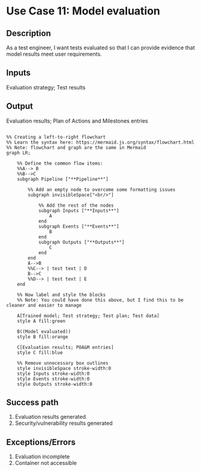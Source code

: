 # Use Case 11: Model evaluation

## Description

As a test engineer, I want tests evaluated so that I can provide evidence that model results meet user requirements.

## Inputs

Evaluation strategy;
Test results

## Output

Evaluation results;
Plan of Actions and Milestones entries

```mermaid

%% Creating a left-to-right flowchart
%% Learn the syntax here: https://mermaid.js.org/syntax/flowchart.html
%% Note: flowchart and graph are the same in Mermaid
graph LR;

    %% Define the common flow items:
    %%A--> B
    %%B-->C
    subgraph Pipeline ["**Pipeline**"]
        
        %% Add an empty node to overcome some formatting issues
        subgraph invisibleSpace["<br/>"]

            %% Add the rest of the nodes
            subgraph Inputs ["**Inputs**"]
                A
            end
            subgraph Events ["**Events**"]
                B
            end
            subgraph Outputs ["**Outputs**"]
                C
            end
        end
        A-->B
        %%C--> | test text | D
        B-->C
        %%D--> | test text | E
    end

    %% Now label and style the blocks
    %% Note: You could have done this above, but I find this to be cleaner and easier to manage

    A[Trained model; Test strategy; Test plan; Test data]
    style A fill:green

    B((Model evaluated))
    style B fill:orange

    C[Evaluation results; POA&M entries]
    style C fill:blue

    %% Remove unnecessary box outlines
    style invisibleSpace stroke-width:0
    style Inputs stroke-width:0
    style Events stroke-width:0
    style Outputs stroke-width:0

```


## Success path

1. Evaluation results generated
2. Security/vulnerability results generated
    
## Exceptions/Errors

1. Evaluation incomplete
2. Container not accessible